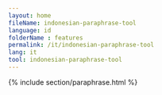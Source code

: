 ```yaml
---
layout: home
fileName: indonesian-paraphrase-tool
language: id
folderName : features
permalink: /it/indonesian-paraphrase-tool
lang: it
tool: indonesian-paraphrase-tool
---
```

{% include section/paraphrase.html %}